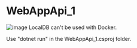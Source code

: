 # WebAppApi_1

![image](https://user-images.githubusercontent.com/96041071/212291451-c750286e-1547-4e04-9a81-9add3ad2e9c6.png) LocalDB can't be used with Docker.

Use "dotnet run" in the WebAppApi_1.csproj folder. 
 

